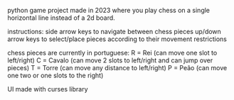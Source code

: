 python game project made in 2023 where you play chess on a single horizontal line instead of a 2d board. 

instructions:
side arrow keys to navigate between chess pieces
up/down arrow keys to select/place pieces according to their movement restrictions

chess pieces are currently in portuguese:
R = Rei (can move one slot to left/right)
C = Cavalo (can move 2 slots to left/right and can jump over pieces)
T = Torre (can move any distance to left/right)
P = Peão (can move one two or one slots to the right)

UI made with curses library
